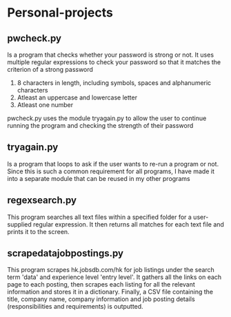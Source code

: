 # Personal-projects

## pwcheck.py 
Is a program that checks whether your password is strong or not. It uses multiple regular expressions to check your password so that it matches the criterion of a strong password 

1. 8 characters in length, including symbols, spaces and alphanumeric characters
2. Atleast an uppercase and lowercase letter
3. Atleast one number

pwcheck.py uses the module tryagain.py to allow the user to continue running the program and checking the strength of their password

## tryagain.py
Is a program that loops to ask if the user wants to re-run a program or not. Since this is such a common requirement for all programs, I have made it into a separate module that can be reused in my other programs

## regexsearch.py
This program searches all text files within a specified folder for a user-supplied regular expression. It then returns all matches for each text file and prints it to the screen.

## scrapedatajobpostings.py
This program scrapes hk.jobsdb.com/hk for job listings under the search term 'data' and experience level 'entry level'. It gathers all the links on each page to each posting, then scrapes each listing for all the relevant information and stores it in a dictionary. Finally, a CSV file containing the title, company name, company information and job posting details (responsibilities and requirements) is outputted.
